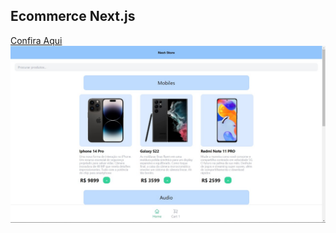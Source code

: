 ## Ecommerce Next.js

<a href="https://ecommerce-chi-bay.vercel.app/"> Confira Aqui</a>
 <img src="./public/products/readme.jpeg" />
